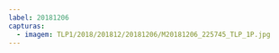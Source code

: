 ```yaml
---
label: 20181206
capturas:
  - imagem: TLP1/2018/201812/20181206/M20181206_225745_TLP_1P.jpg
---
```

